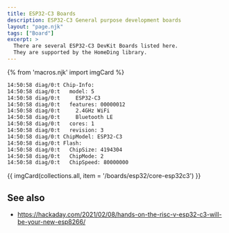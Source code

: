```yaml
---
title: ESP32-C3 Boards
description: ESP32-C3 General purpose development boards
layout: "page.njk"
tags: ["Board"]
excerpt: >
  There are several ESP32-C3 DevKit Boards listed here.
  They are supported by the HomeDing library.
---
```


{% from 'macros.njk' import imgCard %}

``` txt
14:50:58 diag/0:t Chip-Info:
14:50:58 diag/0:t   model: 5
14:50:58 diag/0:t     ESP32-C3
14:50:58 diag/0:t   features: 00000012
14:50:58 diag/0:t     2.4GHz WiFi
14:50:58 diag/0:t     Bluetooth LE
14:50:58 diag/0:t   cores: 1
14:50:58 diag/0:t   revision: 3
14:50:58 diag/0:t ChipModel: ESP32-C3
14:50:58 diag/0:t Flash:
14:50:58 diag/0:t   ChipSize: 4194304
14:50:58 diag/0:t   ChipMode: 2
14:50:58 diag/0:t   ChipSpeed: 80000000
```

{{ imgCard(collections.all, item = '/boards/esp32/core-esp32c3') }}


## See also

* <https://hackaday.com/2021/02/08/hands-on-the-risc-v-esp32-c3-will-be-your-new-esp8266/>
